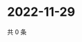 # 2022-11-29

共 0 条

<!-- BEGIN WEIBO -->
<!-- 最后更新时间 Tue Nov 29 2022 04:00:52 GMT+0800 (China Standard Time) -->

<!-- END WEIBO -->
